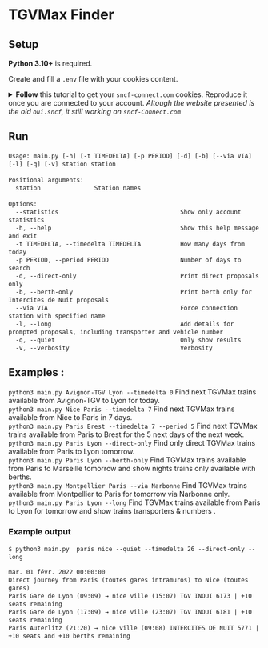 # TGVMax Finder


## Setup

<b>Python 3.10+</b> is required. 

Create and fill a `.env` file with your cookies content.
<details>
  <summary><b>Follow</b> this tutorial to get your <code>sncf-connect.com</code> cookies. Reproduce it once you are connected to your account.  
  <i>Altough the website presented is the old <code>oui.sncf</code>, it still working on <code>sncf-Connect.com</code></i></summary>

![](docs/get-ouisncf-cookies-tutorial.gif)

</details>


## Run
```
Usage: main.py [-h] [-t TIMEDELTA] [-p PERIOD] [-d] [-b] [--via VIA] [-l] [-q] [-v] station station

Positional arguments:
  station               Station names

Options:
  --statistics                                  Show only account statistics
  -h, --help                                    Show this help message and exit
  -t TIMEDELTA, --timedelta TIMEDELTA           How many days from today
  -p PERIOD, --period PERIOD                    Number of days to search
  -d, --direct-only                             Print direct proposals only
  -b, --berth-only                              Print berth only for Intercites de Nuit proposals
  --via VIA                                     Force connection station with specified name
  -l, --long                                    Add details for prompted proposals, including transporter and vehicle number
  -q, --quiet                                   Only show results
  -v, --verbosity                               Verbosity
```
## Examples :

`python3 main.py Avignon-TGV Lyon --timedelta 0` Find next TGVMax trains available from Avignon-TGV to Lyon for today.  
`python3 main.py Nice Paris --timedelta 7` Find next TGVMax trains available from Nice to Paris in 7 days.  
`python3 main.py Paris Brest --timedelta 7 --period 5` Find next TGVMax trains available from Paris to Brest for the 5 next days of the next week.  
`python3 main.py Paris Lyon --direct-only` Find only direct TGVMax trains available from Paris to Lyon tomorrow.  
`python3 main.py Paris Lyon --berth-only` Find TGVMax trains available from Paris to Marseille tomorrow and show nights trains only available with berths.  
`python3 main.py Montpellier Paris --via Narbonne` Find TGVMax trains available from Montpellier to Paris for tomorrow via Narbonne only.  
`python3 main.py Paris Lyon --long` Find TGVMax trains available from Paris to Lyon for tomorrow and show trains transporters & numbers .



### Example output
```shell
$ python3 main.py  paris nice --quiet --timedelta 26 --direct-only --long
```
```
mar. 01 févr. 2022 00:00:00
Direct journey from Paris (toutes gares intramuros) to Nice (toutes gares)
Paris Gare de Lyon (09:09) → nice ville (15:07) TGV INOUI 6173 | +10 seats remaining  
Paris Gare de Lyon (17:09) → nice ville (23:07) TGV INOUI 6181 | +10 seats remaining  
Paris Auterlitz (21:20) → nice ville (09:08) INTERCITES DE NUIT 5771 | +10 seats and +10 berths remaining  
```
